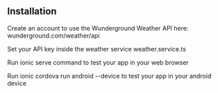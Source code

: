 

## Installation

Create an account to use the Wunderground Weather API  here: wunderground.com/weather/api

Set your API key inside the weather service weather.service.ts

Run ionic serve command to test your app in your web browser

Run ionic cordova run android --device to test your app in your android device


